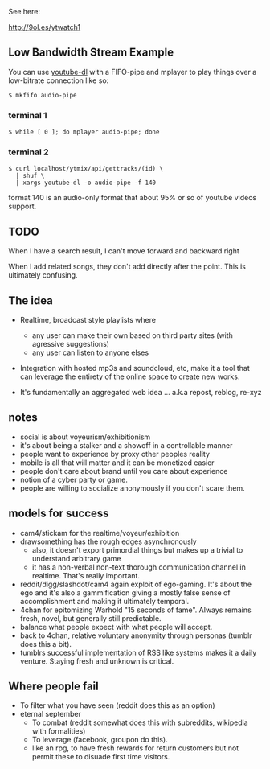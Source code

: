 See here:

http://9ol.es/ytwatch1

## Low Bandwidth Stream Example

You can use [youtube-dl](http://rg3.github.io/youtube-dl/) with a FIFO-pipe and mplayer to play things over a low-bitrate connection like so:

    $ mkfifo audio-pipe

### terminal 1

    $ while [ 0 ]; do mplayer audio-pipe; done

### terminal 2

    $ curl localhost/ytmix/api/gettracks/(id) \ 
      | shuf \
      | xargs youtube-dl -o audio-pipe -f 140

format 140 is an audio-only format that about 95% or so of youtube videos support.

## TODO

When I have a search result, I can't move forward and backward right

When I add related songs, they don't add directly after the point. This is ultimately confusing.

## The idea

 * Realtime, broadcast style playlists where 
   * any user can make their own based on third party sites (with agressive suggestions)
   * any user can listen to anyone elses 

 * Integration with hosted mp3s and soundcloud, etc, make it a tool that can leverage the entirety of the online space to create new works.  
 * It's fundamentally an aggregated web idea ... a.k.a repost, reblog, re-xyz

## notes

 * social is about voyeurism/exhibitionism
 * it's about being a stalker and a showoff in a controllable manner
 * people want to experience by proxy other peoples reality
 * mobile is all that will matter and it can be monetized easier
 * people don't care about brand until you care about experience
 * notion of a cyber party or game.
 * people are willing to socialize anonymously if you don't scare them.

## models for success

 * cam4/stickam for the realtime/voyeur/exhibition
 * drawsomething has the rough edges asynchronously
   * also, it doesn't export primordial things but makes up a trivial to understand arbitrary game
   * it has a non-verbal non-text thorough communication channel in realtime. That's really important.
 * reddit/digg/slashdot/cam4 again exploit of ego-gaming. It's about the ego and it's also a gammification giving a mostly false sense of accomplishment and making it ultimately temporal.
 * 4chan for epitomizing Warhold "15 seconds of fame". Always remains fresh, novel, but generally still predictable.
 * balance what people expect with what people will accept.
 * back to 4chan, relative voluntary anonymity through personas (tumblr does this a bit).
 * tumblrs successful implementation of RSS like systems makes it a daily venture.  Staying fresh and unknown is critical.

## Where people fail

 * To filter what you have seen (reddit does this as an option)
 * eternal september
   * To combat (reddit somewhat does this with subreddits, wikipedia with formalities)
   * To leverage (facebook, groupon do this).
   * like an rpg, to have fresh rewards for return customers but not permit these to disuade first time visitors.
